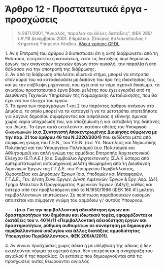 # Άρθρο 12 - Προστατευτικά έργα - προσχώσεις

>Ν.2971/2001, “Αιγιαλός, παραλία και άλλες διατάξεις”, ΦΕΚ 285/τ.A'/19 Δεκεμβρίου 2001. Επιμέλεια: Σταύρος Δαλιακόπουλος / Κτηματική Υπηρεσία Λέσβου. [Άδεια χρήσης GFDL](http://www.gnu.org/licenses/fdl.html).

1\. Αν η Επιτροπή του άρθρου 3 διαπιστώσει ότι η ακτή διαβρώνεται από τη θάλασσα, επιτρέπεται η κατασκευή, κατά τις διατάξεις περί δημοσίων έργων, των αναγκαίων τεχνικών έργων στον αιγιαλό, την παραλία ή στη θάλασσα για την αποτροπή της διάβρωσης.  
2\. Αν από τη διάβρωση απειλείται ιδιωτικό κτήμα, μπορεί να επιτραπεί στον κύριό του να κατασκευάσει με δαπάνη του προ της ιδιοκτησίας του, και με την επίβλεψη μηχανικού, που έχει από το νόμο σχετικό δικαίωμα, τα ανωτέρω προστατευτικά έργα βάσει μελέτης που έχει εγκριθεί από τη Διεύθυνση Τεχνικών Υπηρεσιών της Νομαρχιακής Αυτοδιοίκησης, που θα έχει και τον έλεγχο του έργου.  
3\. Τα έργα των παραγράφων 1 και 2 του παρόντος άρθρου ανήκουν στο Δημόσιο, το οποίο μπορεί να τα καταργεί ή να τα μετατρέπει οποτεδήποτε για λόγους δημοσίου συμφέροντος και ασφάλειας ή εθνικής άμυνας χωρίς καμία υποχρέωσή του, για αποζημίωση ή για καταβολή της δαπάνης του ιδιώτη. Τα έργα αυτά εκτελούνται κατόπιν αδείας του ~~Υπουργού Οικονομικών~~ **(σ.σ. Συντονιστή Αποκεντρωμένης Διοίκησης σύμφωνα με την παρ. 21 του άρθρου 46 του Ν.3220/2004)** που εκδίδεται μετά από σύμφωνη γνώμη του Γ.Ε.Ν., του Υ.Ε.Ν. (σ.σ. Υπ. Ναυτιλίας και Νησιωτικής Πολιτικής) και του Υπουργείου Πολιτισμού (σ.σ. Πολιτισμού και Αθλητισμού) και απλή γνώμη της αρμόδιας Επιτροπής Αρχιτεκτονικού Ελέγχου (Ε.Π.Α.Ε.) [σ.σ. Συμβούλιο Αρχιτεκτονικής (Σ.Α.)] ύστερα από εμπεριστατωμένη ακτομηχανική μελέτη θεωρημένη από τη Διεύθυνση Λιμενικών Έργων της Γ.Γ.Δ.Ε. του Υπουργείου Περιβάλλοντος, Χωροταξίας και Δημόσιων Έργων [σ.σ. Υποδομών και Μεταφορών, Γ.Γ.Δ.Ε., Γεν. Δ/νση Συγκ.Έργων, Δ/νση Λιμενικών Έργων & Εργ. Αερ. (Δ4), Τμήμα Μελετών & Προγράμματος Λιμενικών Έργων (Δ4/γ)], καθώς και ύστερα από την προβλεπόμενη από το Ν.1650/1986 (ΦΕΚ 160 Α') μελέτη περιβαλλοντικών επιπτώσεων. Σε περίπτωση παραδοσιακών οικισμών απαιτείται και σύμφωνη γνώμη του αρμόδιου γι' αυτούς Υπουργού.

--->**(σ.σ. Για την περιβαλλοντική αδειοδότηση έργων και δραστηριοτήτων του δημόσιου και ιδιωτικού τομέα, εφαρμόζονται οι διατάξεις του ν. 4014/11 «Περιβαλλοντική αδειοδότηση έργων και δραστηριοτήτων, ρύθμιση αυθαιρέτων σε συνάρτηση με δημιουργία περιβαλλοντικού ισοζυγίου και άλλες διατάξεις αρμοδιότητας Υπουργείου Περιβάλλοντος», ΦΕΚ 209/Α/2011).**

4\. Αν γίνουν προσχώσεις χωρίς άδεια ή με υπέρβαση της άδειας ή δεν εκτελούνται νόμιμα τα σχετικά έργα, δεν επιτρέπεται η αναχάραξη του αιγιαλού ή της παραλίας. Οι εκτάσεις που δημιουργούνται από τις προσχώσεις αυτές θεωρούνται αιγιαλός.

